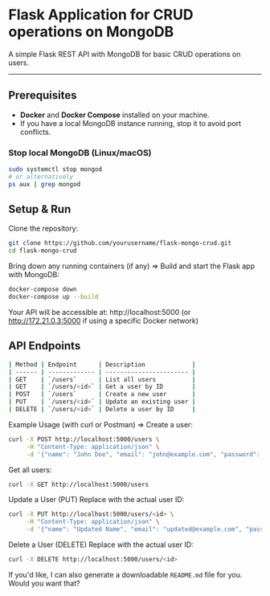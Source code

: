 <!-- # Flask MongoDB CRUD Application

Check if MongoDB is running locally on your machine and stop it
On Linux/macOS:


sudo systemctl stop mongod
or


ps aux | grep mongod

## Setup

```bash
git clone https://github.com/yourusername/flask-mongo-crud.git
cd flask-mongo-crud
docker-compose down
docker-compose up --build

 -->



# Flask Application for CRUD operations on MongoDB


A simple Flask REST API with MongoDB for basic CRUD operations on users.

---

## Prerequisites

- **Docker** and **Docker Compose** installed on your machine.
- If you have a local MongoDB instance running, stop it to avoid port conflicts.

### Stop local MongoDB (Linux/macOS)

```bash
sudo systemctl stop mongod
# or alternatively
ps aux | grep mongod

```

## Setup & Run
Clone the repository:
```bash
git clone https://github.com/yourusername/flask-mongo-crud.git
cd flask-mongo-crud
```

Bring down any running containers (if any) => Build and start the Flask app with MongoDB:

```bash
docker-compose down
docker-compose up --build
```

Your API will be accessible at:
http://localhost:5000
(or http://172.21.0.3:5000 if using a specific Docker network)
## API Endpoints

```bash
| Method | Endpoint      | Description             |
| ------ | ------------- | ----------------------- |
| GET    | `/users`      | List all users          |
| GET    | `/users/<id>` | Get a user by ID        |
| POST   | `/users`      | Create a new user       |
| PUT    | `/users/<id>` | Update an existing user |
| DELETE | `/users/<id>` | Delete a user by ID     |

```
Example Usage (with curl or Postman) =>
Create a user:

```bash
curl -X POST http://localhost:5000/users \
     -H "Content-Type: application/json" \
     -d '{"name": "John Doe", "email": "john@example.com", "password": "secret123"}'

```
Get all users:
```bash
curl -X GET http://localhost:5000/users

```
Update a User (PUT)
Replace <id> with the actual user ID:

```bash
curl -X PUT http://localhost:5000/users/<id> \
     -H "Content-Type: application/json" \
     -d '{"name": "Updated Name", "email": "updated@example.com", "password": "newpassword123"}'
```
Delete a User (DELETE)
Replace <id> with the actual user ID:
```bash
curl -X DELETE http://localhost:5000/users/<id>

```


If you'd like, I can also generate a downloadable `README.md` file for you. Would you want that?
